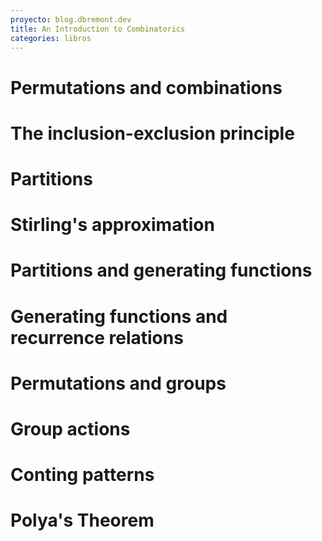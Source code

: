 ```yaml
---
proyecto: blog.dbremont.dev
title: An Introduction to Combinatorics
categories: libros
---
```


<!--more-->

# Permutations and combinations
# The inclusion-exclusion principle
# Partitions
# Stirling's approximation
# Partitions and generating functions
# Generating functions and recurrence relations
# Permutations and groups
# Group actions
# Conting patterns
# Polya's Theorem